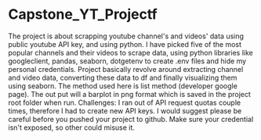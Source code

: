 # Capstone_YT_Projectf


The project is about scrapping youtube channel's and videos' data using public
youtube API key, and using python. I have picked five of the most popular channels and their videos to scrape data, using python libraries like googleclient, pandas, seaborn, dotgetenv to create .env files and hide my personal credentials.
Project basically revolve around extracting channel and video data, converting these data to df and finally visualizing them using seaborn. The method used here is list method (developer google page). The out put will a barplot in png format which is saved in the project root folder when run.
Challenges: I ran out of API request quotas couple times, therefore I had to create new API keys. I would suggest please be careful before you pushed your project to github. Make sure your credential isn't exposed, so other could misuse it.
